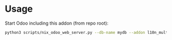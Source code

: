 # Usage

Start Odoo including this addon (from repo root):

```bash
python3 scripts/nix_odoo_web_server.py --db-name mydb --addon l10n_multilang
```
